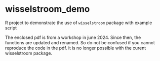 # wisselstroom_demo

R project to demonstrate the use of  `wisselstroom` package with example script

The enclosed pdf is from a workshop in june 2024. Since then, the functions are updated and renamed.
So do not be confused if you cannot reproduce the code in the pdf. it is no longer possible with the curent wisselstroom package.

